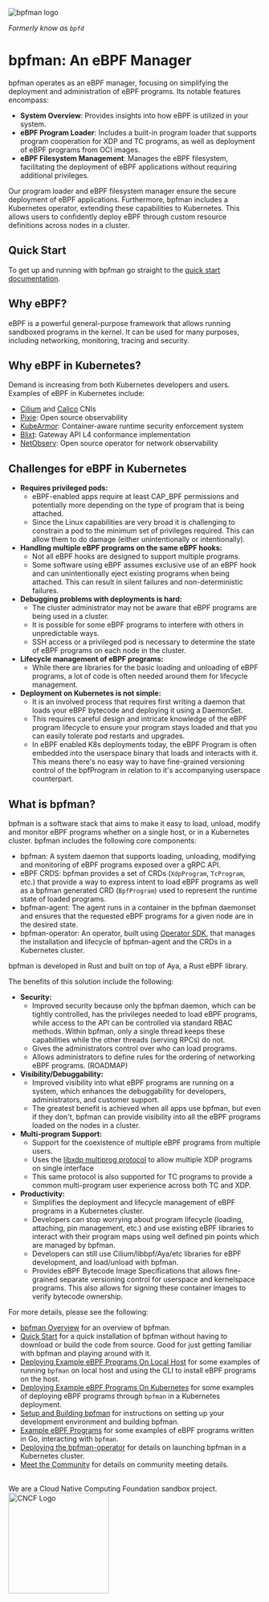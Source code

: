 ![bpfman logo](./img/horizontal/color/bpfman-horizontal-color.png) <!-- markdownlint-disable-line first-line-heading -->

_Formerly know as `bpfd`_

# bpfman: An eBPF Manager

bpfman operates as an eBPF manager, focusing on simplifying the deployment and administration of eBPF programs. Its notable features encompass:

- **System Overview**: Provides insights into how eBPF is utilized in your system.
- **eBPF Program Loader**: Includes a built-in program loader that supports program cooperation for XDP and TC programs, as well as deployment of eBPF programs from OCI images.
- **eBPF Filesystem Management**: Manages the eBPF filesystem, facilitating the deployment of eBPF applications without requiring additional privileges.

Our program loader and eBPF filesystem manager ensure the secure deployment of eBPF applications.
Furthermore, bpfman includes a Kubernetes operator, extending these capabilities to Kubernetes. This allows users to confidently deploy eBPF through custom resource definitions across nodes in a cluster.

## Quick Start

To get up and running with bpfman go straight to the [quick start documentation](./quick-start.md).

## Why eBPF?

eBPF is a powerful general-purpose framework that allows running sandboxed
programs in the kernel. It can be used for many purposes, including networking,
monitoring, tracing and security.

## Why eBPF in Kubernetes?

Demand is increasing from both Kubernetes developers and users. Examples of eBPF
in Kubernetes include:

- [Cilium](https://cilium.io/) and [Calico](https://www.tigera.io/project-calico/)
  CNIs
- [Pixie](https://px.dev/): Open source observability
- [KubeArmor](https://kubearmor.io/): Container-aware runtime security
  enforcement system
- [Blixt](https://github.com/Kong/blixt): Gateway API L4 conformance
  implementation
- [NetObserv](https://github.com/netobserv): Open source operator for network
  observability

## Challenges for eBPF in Kubernetes

- **Requires privileged pods:**
    - eBPF-enabled apps require at least CAP_BPF permissions and potentially
      more depending on the type of program that is being attached.
    - Since the Linux capabilities are very broad it is challenging to constrain
      a pod to the minimum set of privileges required. This can allow them to do
      damage (either unintentionally or intentionally).
- **Handling multiple eBPF programs on the same eBPF hooks:**
    - Not all eBPF hooks are designed to support multiple programs.
    - Some software using eBPF assumes exclusive use of an eBPF hook and can
      unintentionally eject existing programs when being attached. This can
      result in silent failures and non-deterministic failures.
- **Debugging problems with deployments is hard:**
    - The cluster administrator may not be aware that eBPF programs are being
      used in a cluster.
    - It is possible for some eBPF programs to interfere with others in
      unpredictable ways.
    - SSH access or a privileged pod is necessary to determine the state of eBPF
      programs on each node in the cluster.
- **Lifecycle management of eBPF programs:**
    - While there are libraries for the basic loading and unloading of eBPF
      programs, a lot of code is often needed around them for lifecycle
      management.
- **Deployment on Kubernetes is not simple:**
    - It is an involved process that requires first writing a daemon that loads
      your eBPF bytecode and deploying it using a DaemonSet.
    - This requires careful design and intricate knowledge of the eBPF program
      lifecycle to ensure your program stays loaded and that you can easily
      tolerate pod restarts and upgrades.
    - In eBPF enabled K8s deployments today, the eBPF Program is often embedded
      into the userspace binary that loads and interacts with it. This means
      there's no easy way to have fine-grained versioning control of the
      bpfProgram in relation to it's accompanying userspace counterpart.

## What is bpfman?

bpfman is a software stack that aims to make it easy to load, unload, modify and
monitor eBPF programs whether on a single host, or in a Kubernetes cluster. bpfman
includes the following core components:

- bpfman: A system daemon that supports loading, unloading, modifying and
  monitoring of eBPF programs exposed over a gRPC API.
- eBPF CRDS: bpfman provides a set of CRDs (`XdpProgram`, `TcProgram`, etc.) that
  provide a way to express intent to load eBPF programs as well as a bpfman
  generated CRD (`BpfProgram`) used to represent the runtime state of loaded
  programs.
- bpfman-agent: The agent runs in a container in the bpfman daemonset and ensures
  that the requested eBPF programs for a given node are in the desired state.
- bpfman-operator: An operator, built using [Operator
  SDK](https://sdk.operatorframework.io/), that manages the installation and
  lifecycle of bpfman-agent and the CRDs in a Kubernetes cluster.

bpfman is developed in Rust and built on top of Aya, a Rust eBPF library.

The benefits of this solution include the following:

- **Security:**
    - Improved security because only the bpfman daemon, which can be tightly
      controlled, has the privileges needed to load eBPF programs, while access
      to the API can be controlled via standard RBAC methods. Within bpfman, only
      a single thread keeps these capabilities while the other threads (serving
      RPCs) do not.
    - Gives the administrators control over who can load programs.
    - Allows administrators to define rules for the ordering of networking eBPF
      programs. (ROADMAP)
- **Visibility/Debuggability:**
    - Improved visibility into what eBPF programs are running on a system, which
      enhances the debuggability for developers, administrators, and customer
      support.
    - The greatest benefit is achieved when all apps use bpfman, but even if they
      don't, bpfman can provide visibility into all the eBPF programs loaded on
      the nodes in a cluster.
- **Multi-program Support:**
    - Support for the coexistence of multiple eBPF programs from multiple users.
    - Uses the [libxdp multiprog
      protocol](https://github.com/xdp-project/xdp-tools/blob/master/lib/libxdp/protocol.org)
      to allow multiple XDP programs on single interface
    - This same protocol is also supported for TC programs to provide a common
      multi-program user experience across both TC and XDP.
- **Productivity:**
    - Simplifies the deployment and lifecycle management of eBPF programs in a
      Kubernetes cluster.
    - Developers can stop worrying about program lifecycle (loading, attaching,
      pin management, etc.) and use existing eBPF libraries to interact with
      their program maps using well defined pin points which are managed by
      bpfman.
    - Developers can still use Cilium/libbpf/Aya/etc libraries for eBPF
      development, and load/unload with bpfman.
    - Provides eBPF Bytecode Image Specifications that allows fine-grained
      separate versioning control for userspace and kernelspace programs. This
      also allows for signing these container images to verify bytecode
      ownership.

For more details, please see the following:

- [bpfman Overview](./getting-started/overview.md) for an overview of bpfman.
- [Quick Start](./quick-start.md) for a quick installation of bpfman without having to download or
  build the code from source.
  Good for just getting familiar with bpfman and playing around with it.
- [Deploying Example eBPF Programs On Local Host](./getting-started/example-bpf-local.md)
  for some examples of running `bpfman` on local host and using the CLI to install
  eBPF programs on the host.
- [Deploying Example eBPF Programs On Kubernetes](./getting-started/example-bpf-k8s.md)
  for some examples of deploying eBPF programs through `bpfman` in a Kubernetes deployment.
- [Setup and Building bpfman](./getting-started/building-bpfman.md) for instructions
  on setting up your development environment and building bpfman.
- [Example eBPF Programs](./getting-started/example-bpf.md) for some examples of
  eBPF programs written in Go, interacting with `bpfman`.
- [Deploying the bpfman-operator](./getting-started/operator-quick-start.md) for
  details on launching bpfman in a Kubernetes cluster.
- [Meet the Community](./governance/MEETINGS.md) for details on community
  meeting details.

<br>
We are a Cloud Native Computing Foundation sandbox project.<br>
<img src="./img/cncf-color.png" alt="CNCF Logo" width="200">

